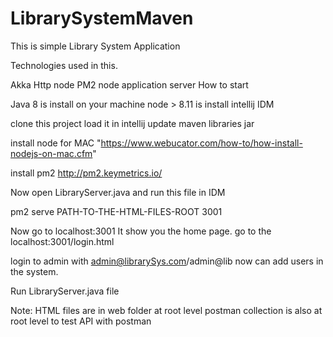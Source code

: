 # LibrarySystemMaven
This is simple Library System Application

Technologies used in this.

Akka Http
node
PM2 node application server
How to start

Java 8 is install on your machine node > 8.11 is install intellij IDM

clone this project load it in intellij update maven libraries jar

install node for MAC "https://www.webucator.com/how-to/how-install-nodejs-on-mac.cfm"

install pm2 http://pm2.keymetrics.io/

Now open LibraryServer.java and run this file in IDM

pm2 serve PATH-TO-THE-HTML-FILES-ROOT 3001

Now go to localhost:3001 It show you the home page. go to the localhost:3001/login.html

login to admin with admin@librarySys.com/admin@lib now can add users in the system.

Run LibraryServer.java file

Note: HTML files are in web folder at root level postman collection is also at root level to test API with postman

